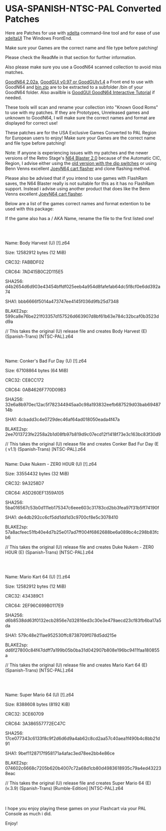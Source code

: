 # USA-SPANISH-NTSC-PAL Converted Patches

Here are Patches for use with [xdelta](http://xdelta.org/) command-line tool and for ease of use [xdeltaUI](https://www.romhacking.net/utilities/598/) The Windows FrontEnd.

Make sure your Games are the correct name and file type before patching!

Please check the ReadMe in that section for further information.

Also please make sure you use a GoodN64 scanned collection to avoid miss matches.

[GoodN64 2.02a](https://www.emutalk.net/threads/goodn64-2-02a.12068/), [GoodGUI v0.97 or GoodGUIv1.4](https://www.emutalk.net/threads/goodgui-v0-97.29155/) a Front end to use with GoodN64 and [bin.zip](https://www.emutalk.net/threads/bin-zip.12070/) are to be extracted to a subfolder /bin of your GoodN64 folder. Also availble is [GoodGUI GoodN64 Interactive Tutorial](https://www.emutalk.net/threads/goodgui-goodn64-tutorial.28965/) if needed.

These tools will scan and rename your collection into "Known Good Roms" to use with my patches. If they are Prototypes, Unreleased games and unknowm to GoodN64, I will make sure the correct names and format are displayed for correct use!

These patches are for the USA Exclusive Games Converted to PAL Region for European users to enjoy!
Make sure your Games are the correct name and file type before patching!

Note: If anyone is experiencing issues with my patches and the newer versions of the Retro Stage's [N64 Blaster 2.0](https://retrostage.net/?product=n64-blaster-2-0) because of the Automatic CIC, Region, I advise either using the [old version with the dip switches](https://web.archive.org/web/20210622192800/https://retrostage.net/?product=n64-blaster-2-0)  or using Benn Venns excellent [JoeyN64 cart flasher](https://bennvenn.myshopify.com/products/joeyn64-cart-flasher) and clone flashing method.


Please also be advised that if you intend to use games with FlashRam saves, the N64 Blaster really is not suitable for this as it has no FlashRam support. Instead i advise using another product that does like the Benn Venns excellent [JoeyN64 cart flasher](https://bennvenn.myshopify.com/products/joeyn64-cart-flasher).

Below are a list of the games correct names and format extention to be used with this package:

If the game also has a / AKA Name, rename the file to the first listed one!

<br>
</br>

Name: Body Harvest (U) [!].z64

Size: 12582912 bytes (12 MiB)

CRC32: FABBDF02

CRC64: 7AD415B0C2D115E5

SHA256: d4b2654d6d903e43454bffdf025eeb4a954d8fafefab64dc5f8cf0e6dd392a74

SHA1: bbb6666f5014a473747ee4145f036d9fb25d7348

BLAKE2sp: 599ca8e76be221f03357d157526d663907d8bf61b63e784c32bcaf0b3523dd9a

// This takes the original (U) release file and creates Body Harvest (E) (Spanish-Trans) [NTSC-PAL].z64

<br>
</br>

Name: Conker's Bad Fur Day (U) [!].z64

Size: 67108864 bytes (64 MiB)

CRC32: CE8CC172

CRC64: 0AB4626F770D09B3

SHA256: 32e6a8b970ec12ac5f782344945aa0c98a193832eefb687529d03bab6948714b

SHA1: 4cbadd3c4e0729dec46af64ad018050eada4f47a

BLAKE2sp: 2ee7013723fe2258a2b1d08fb97b819d9c07ecd12f1418f73e3c163bc83f30d9

// This takes the original (U) release file and creates Conker Bad Fur Day (E ( v1.1) (Spanish-Trans) [NTSC-PAL].z64
<br>
</br>

Name: Duke Nukem - ZER0 H0UR (U) [!].z64

Size: 33554432 bytes (32 MiB)

CRC32: 9A3258D7

CRC64: A5D260EF1359A105

SHA256: 5ba016567c53b0d111eb175347c6eee603c31783cd2bb3fea97f31b5ff74190f

SHA1: de4db292cc6cf5dd1dd1d3c9700cf8e5c3078410

BLAKE2sp: 57a8acfeec51fb40e4d7b25e017ad7ff004f6862688be6a089bc4c298b83fcb6

// This takes the original (U) release file and creates Duke Nukem - ZER0 H0UR (E) (Spanish-Trans) [NTSC-PAL].z64

<br>
</br>

Name: Mario Kart 64 (U) [!].z64

Size: 12582912 bytes (12 MiB)

CRC32: 434389C1

CRC64: 2EF96C699B0117E9

SHA256: d6b8538dd63f0132ecb2856e7d32816ed3c30e3e479aecd23cf83fb6ba17a5da

SHA1: 579c48e211ae952530ffc8738709f078d5dd215e

BLAKE2sp: dd6f27800c84f47ddff7a199b05b0ba31d042907b808e196bc9411faa180855a

// This takes the original (U) release file and creates Mario Kart 64 (E) (Spanish-Trans) [NTSC-PAL].z64

<br>
</br>

Name: Super Mario 64 (U) [!].z64

Size: 8388608 bytes (8192 KiB)

CRC32: 3CE60709

CRC64: 3A386557772EC47C

SHA256: 17ce077343c6133f8c9f2d6d6d9a4ab62c8cd2aa57c40aea1f490b4c8bb21d91

SHA1: 9bef1128717f958171a4afac3ed78ee2bb4e86ce

BLAKE2sp: 074602c6668c7205b620b4007c72a68d1cb80d4983618935c79a4ed432238eac

// This takes the original (U) release file and creates Super Mario 64 (E) (v.3.9) (Spanish-Trans) [Rumble-Edition] [NTSC-PAL].z64

<br>
</br>
I hope you enjoy playing these games on your Flashcart via your PAL Console as much i did.
<p>
</p>
Enjoy!
